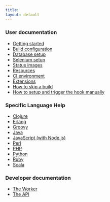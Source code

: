 ```yaml
---
title:
layout: default
---
```

### User documentation

* <a href="/docs/user/getting-started/">Getting started</a>
* <a href="/docs/user/build-configuration/">Build configuration</a>
* <a href="/docs/user/database-setup/">Database setup</a>
* <a href="/docs/user/selenium-setup/">Selenium setup</a>
* <a href="/docs/user/status-images/">Status images</a>
* <a href="/docs/user/resources/">Resources</a>
* <a href="/docs/user/ci-environment/">CI environment</a>
* <a href="/docs/user/extensions/">Extensions</a>
* <a href="/docs/user/how-to-skip-a-build/">How to skip a build</a>
* <a href="/docs/user/how-to-setup-and-trigger-the-hook-manually/">How to setup and trigger the hook manually</a>

### Specific Language Help

* <a href="/docs/user/languages/clojure">Clojure</a>
* <a href="/docs/user/languages/erlang">Erlang</a>
* <a href="/docs/user/languages/groovy">Groovy</a>
* <a href="/docs/user/languages/java">Java</a>
* <a href="/docs/user/languages/javascript-with-nodejs">JavaScript (with Node.js)</a>
* <a href="/docs/user/languages/perl">Perl</a>
* <a href="/docs/user/languages/php">PHP</a>
* <a href="/docs/user/languages/python">Python</a>
* <a href="/docs/user/languages/ruby">Ruby</a>
* <a href="/docs/user/languages/scala">Scala</a>

### Developer documentation

* <a href="/docs/dev/worker/">The Worker</a>
* <a href="/docs/dev/api/">The API</a>
